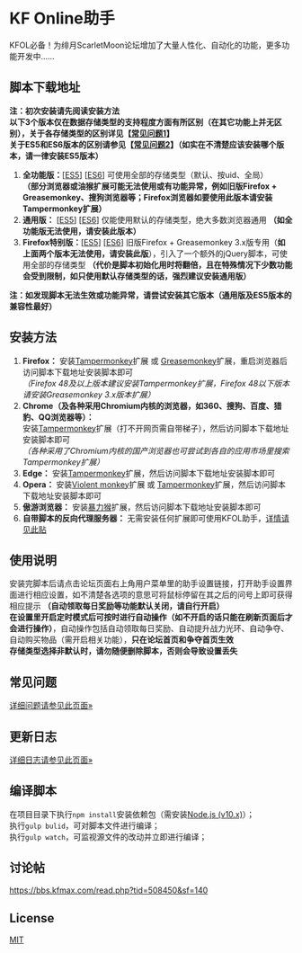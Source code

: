 # KF Online助手
KFOL必备！为绯月ScarletMoon论坛增加了大量人性化、自动化的功能，更多功能开发中……

## 脚本下载地址
__注：初次安装请先阅读安装方法__  
__以下3个版本仅在数据存储类型的支持程度方面有所区别（在其它功能上并无区别），关于各存储类型的区别详见【[常见问题1](https://gitee.com/miaolapd/KF_Online_Assistant/wikis/pages?title=%E5%B8%B8%E8%A7%81%E9%97%AE%E9%A2%98#1)】__  
__关于ES5和ES6版本的区别请参见【[常见问题2](https://gitee.com/miaolapd/KF_Online_Assistant/wikis/pages?title=%E5%B8%B8%E8%A7%81%E9%97%AE%E9%A2%98#2)】（如实在不清楚应该安装哪个版本，请一律安装ES5版本）__
1. __全功能版：__[[ES5](https://gitee.com/miaolapd/KF_Online_Assistant/raw/master/dist/es5/Full.user.js)] [[ES6](https://gitee.com/miaolapd/KF_Online_Assistant/raw/master/dist/es6/Full.user.js)] 
   可使用全部的存储类型（默认、按uid、全局）  
   __（部分浏览器或油猴扩展可能无法使用或有功能异常，例如旧版Firefox + Greasemonkey、搜狗浏览器等；Firefox浏览器如要使用此版本请安装Tampermonkey扩展）__
2. __通用版：__ [[ES5](https://gitee.com/miaolapd/KF_Online_Assistant/raw/master/dist/es5/Common.user.js)] [[ES6](https://gitee.com/miaolapd/KF_Online_Assistant/raw/master/dist/es6/Common.user.js)] 
   仅能使用默认的存储类型，绝大多数浏览器通用 __（如全功能版无法使用，请安装此版本）__
3. __Firefox特别版：__[[ES5](https://gitee.com/miaolapd/KF_Online_Assistant/raw/master/dist/es5/ForFirefox.user.js)] [[ES6](https://gitee.com/miaolapd/KF_Online_Assistant/raw/master/dist/es6/ForFirefox.user.js)] 
   旧版Firefox + Greasemonkey 3.x版专用（__如上面两个版本无法使用，请安装此版__），引入了一个额外的jQuery脚本，可使用全部的存储类型 __（代价是脚本初始化用时将翻倍，且在特殊情况下少数功能会受到限制，如只使用默认存储类型的话，强烈建议安装通用版）__

__注：如发现脚本无法生效或功能异常，请尝试安装其它版本（通用版及ES5版本的兼容性最好）__

## 安装方法
1. __Firefox：__ 安装[Tampermonkey](https://addons.mozilla.org/firefox/addon/tampermonkey/)扩展 或 [Greasemonkey](https://addons.mozilla.org/firefox/addon/greasemonkey/)扩展，重启浏览器后访问脚本下载地址安装脚本即可  
   _（Firefox 48及以上版本建议安装Tampermonkey扩展，Firefox 48以下版本请安装Greasemonkey 3.x版本扩展）_
2. __Chrome（及各种采用Chromium内核的浏览器，如360、搜狗、百度、猎豹、QQ浏览器等）：__  
   安装[Tampermonkey](https://chrome.google.com/webstore/detail/tampermonkey/dhdgffkkebhmkfjojejmpbldmpobfkfo)扩展（打不开网页需自带梯子），然后访问脚本下载地址安装脚本即可  
   _（各种采用了Chromium内核的国产浏览器也可尝试到各自的应用市场里搜索Tampermonkey扩展）_
3. __Edge：__ 安装[Tampermonkey](https://www.microsoft.com/store/apps/9nblggh5162s)扩展，然后访问脚本下载地址安装脚本即可
4. __Opera：__ 安装[Violent monkey](https://addons.opera.com/extensions/details/violent-monkey/)扩展 或 [Tampermonkey](https://addons.opera.com/extensions/details/tampermonkey-beta/)扩展，然后访问脚本下载地址安装脚本即可
5. __傲游浏览器：__ 安装[暴力猴](http://extension.maxthon.cn/detail/index.php?view_id=1680)扩展，然后访问脚本下载地址安装脚本即可
6. __自带脚本的反向代理服务器：__ 无需安装任何扩展即可使用KFOL助手，[详情请见此贴](https://bbs.kfmax.com/read.php?tid=540148&sf=1ba)

## 使用说明
安装完脚本后请点击论坛页面右上角用户菜单里的助手设置链接，打开助手设置界面进行相应设置，如不清楚各选项的意思可将鼠标停留在其之后的问号上即可获得相应提示 __（自动领取每日奖励等功能默认关闭，请自行开启）__  
__在设置里开启定时模式后可按时进行自动操作（如不开启的话只能在刷新页面后才会进行操作）__，自动操作包括自动领取每日奖励、自动提升战力光环、自动争夺、自动购买物品（需开启相关功能），__只在论坛首页和争夺首页生效__  
__存储类型选择非默认时，请勿随便删除脚本，否则会导致设置丢失__

## 常见问题
[详细问题请参见此页面&raquo;](https://gitee.com/miaolapd/KF_Online_Assistant/wikis/pages?title=%E5%B8%B8%E8%A7%81%E9%97%AE%E9%A2%98)

## 更新日志
[详细日志请参见此页面&raquo;](https://gitee.com/miaolapd/KF_Online_Assistant/wikis/%E6%9B%B4%E6%96%B0%E6%97%A5%E5%BF%97)

## 编译脚本
在项目目录下执行`npm install`安装依赖包（需安装[Node.js (v10.x)](https://nodejs.org/)）；  
执行`gulp bulid`，可对脚本文件进行编译；  
执行`gulp watch`，可监视源文件的改动并立即进行编译；

## 讨论帖
https://bbs.kfmax.com/read.php?tid=508450&sf=140

## License
[MIT](http://opensource.org/licenses/MIT)
